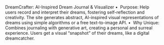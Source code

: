 DreamCrafter: AI-Inspired Dream Journal & Visualizer
•  Purpose: Help users record and interpret their dreams, fostering self-reflection and creativity. The site generates abstract, AI-inspired visual representations of dreams using simple algorithms or a free text-to-image API.
•  Why Unique: Combines journaling with generative art, creating a personal and surreal experience. Users get a visual “snapshot” of their dreams, like a digital dreamcatcher.
